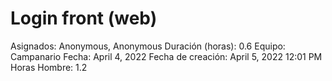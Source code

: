 # Login front (web)

Asignados: Anonymous, Anonymous
Duración (horas): 0.6
Equipo: Campanario
Fecha: April 4, 2022
Fecha de creación: April 5, 2022 12:01 PM
Horas Hombre: 1.2